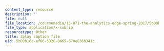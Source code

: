 ```yaml
---
content_type: resource
description: ''
file: null
file_location: /coursemedia/15-071-the-analytics-edge-spring-2017/5b09b16eef6653288665670e836b341c_05DWB1NzozM.vtt
file_type: application/x-subrip
resourcetype: Other
title: 3play caption file
uid: 5b09b16e-ef66-5328-8665-670e836b341c
---
```

